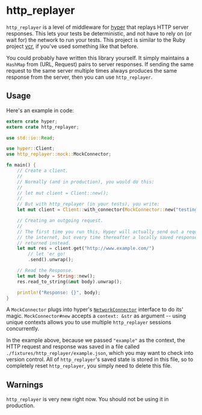 # http_replayer

`http_replayer` is a level of middleware for [hyper][1] that replays HTTP server
responses. This lets your tests be deterministic, and not have to rely on (or
wait for) the network to run your tests. This project is similar to the Ruby
project [vcr][2], if you've used something like that before.

You could probably have written this library yourself. It simply maintains
a `HashMap` from (URL, Request) pairs to server responses. If sending the same
request to the same server multiple times always produces the same response from
the server, then you can use `http_replayer`.

## Usage

Here's an example in code:

```rust
extern crate hyper;
extern crate http_replayer;

use std::io::Read;

use hyper::Client;
use http_replayer::mock::MockConnector;

fn main() {
    // Create a client.
    //
    // Normally (and in production), you would do this:
    //
    // let mut client = Client::new();
    //
    // But with http_replayer (in your tests), you write:
    let mut client = Client::with_connector(MockConnector::new("testing")); // the "testing" is explained below

    // Creating an outgoing request.
    //
    // The first time you run this, Hyper will actually send out a request to
    // the internet, but every time thereafter a locally saved response will be
    // returned instead.
    let mut res = client.get("http://www.example.com/")
        // let 'er go!
        .send().unwrap();

    // Read the Response.
    let mut body = String::new();
    res.read_to_string(&mut body).unwrap();

    println!("Response: {}", body);
}
```

A `MockConnector` plugs into hyper's [`NetworkConnector`][3] interface to do
its' magic. `MockConnector#new` accepts a `context: &str` as argument -- using
unique contexts allows you to use multiple `http_replayer` sessions
concurrently.

In the example above, because we passed `"example"` as the context, the HTTP
request and response was saved in a file called
`./fixtures/http_replayer/example.json`, which you may want to check into
version control. All of `http_replayer`'s saved state is stored in this file, so
to completely reset `http_replayer`, you simply need to delete this file.

## Warnings

`http_replayer` is very new right now. You should not be using it in production.

[1]: https://github.com/hyperium/hyper
[2]: https://github.com/vcr/vcr
[3]: http://hyperium.github.io/hyper/hyper/net/trait.NetworkConnector.html
